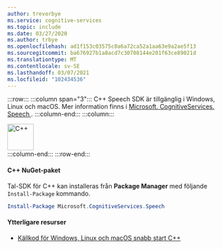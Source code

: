 ```yaml
---
author: trevorbye
ms.service: cognitive-services
ms.topic: include
ms.date: 03/27/2020
ms.author: trbye
ms.openlocfilehash: ad1f153c03575c0a6a72ca52a1aa63e9a2ae5f13
ms.sourcegitcommit: ba676927b1a8acd7c30708144e201f63ce89021d
ms.translationtype: MT
ms.contentlocale: sv-SE
ms.lasthandoff: 03/07/2021
ms.locfileid: "102434536"
---
```

:::row:::
    :::column span="3":::
        C++ Speech SDK är tillgänglig i Windows, Linux och macOS. Mer information finns i <a href="https://www.nuget.org/packages/Microsoft.CognitiveServices.Speech" target="_blank">Microsoft. CognitiveServices. Speech </a>.
    :::column-end:::
    :::column:::
        <br>
        <div class="icon is-large">
            <img alt="C++" src="https://docs.microsoft.com/media/logos/logo_Cplusplus.svg" width="60px">
        </div>
    :::column-end:::
:::row-end:::

#### <a name="c-nuget-package"></a>C++ NuGet-paket

Tal-SDK för C++ kan installeras från **Package Manager** med följande `Install-Package` kommando.

```powershell
Install-Package Microsoft.CognitiveServices.Speech
```

#### <a name="additional-resources"></a>Ytterligare resurser

- <a href="https://github.com/Azure-Samples/cognitive-services-speech-sdk/tree/master/quickstart/cpp" target="_blank">Källkod för Windows, Linux och macOS snabb start C++ </a>
